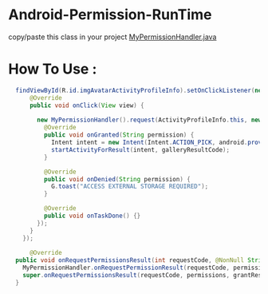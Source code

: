 # Android-Permission-RunTime
copy/paste this class in your project [MyPermissionHandler.java](https://github.com/criss721/Android-Permission-RunTime/blob/master/MyPermissionHandler.java)

# How To Use : 

```java
  findViewById(R.id.imgAvatarActivityProfileInfo).setOnClickListener(new View.OnClickListener() {
      @Override
      public void onClick(View view) {
        
        new MyPermissionHandler().request(ActivityProfileInfo.this, new String[]{android.Manifest.permission.WRITE_EXTERNAL_STORAGE}, new MyPermissionHandler.RequestListener() {
          @Override
          public void onGranted(String permission) {
            Intent intent = new Intent(Intent.ACTION_PICK, android.provider.MediaStore.Images.Media.EXTERNAL_CONTENT_URI);
            startActivityForResult(intent, galleryResultCode);
          }

          @Override
          public void onDenied(String permission) {
            G.toast("ACCESS EXTERNAL STORAGE REQUIRED");
          }

          @Override
          public void onTaskDone() {}
        });
      }
    });
    
      @Override
  public void onRequestPermissionsResult(int requestCode, @NonNull String[] permissions, @NonNull int[] grantResults) {
    MyPermissionHandler.onRequestPermissionResult(requestCode, permissions, grantResults);
    super.onRequestPermissionsResult(requestCode, permissions, grantResults);
  }
```
